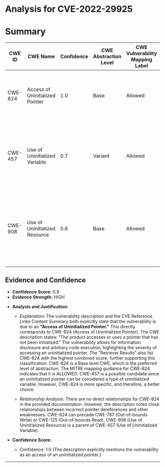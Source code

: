 # Analysis for CVE-2022-29925

# Summary
| CWE ID | CWE Name | Confidence | CWE Abstraction Level | CWE Vulnerability Mapping Label | CWE-Vulnerability Mapping Notes |
|---|---|---|---|---|---|
| CWE-824 | Access of Uninitialized Pointer | 1.0 | Base | Allowed | This is the Primary CWE. The vulnerability is due to an uninitialized pointer being accessed. |
| CWE-457 | Use of Uninitialized Variable | 0.7 | Variant | Allowed | This is a secondary candidate CWE because an uninitialized pointer is essentially an uninitialized variable. |
| CWE-908 | Use of Uninitialized Resource | 0.6 | Base | Allowed | This is a secondary candidate CWE because an uninitialized pointer can be considered an uninitialized resource. |

## Evidence and Confidence

*   **Confidence Score:** 0.9
*   **Evidence Strength:** HIGH

- **Analysis and Justification:**  
  - *Explanation:* The vulnerability description and the CVE Reference Links Content Summary both explicitly state that the vulnerability is due to an **"Access of Uninitialized Pointer."** This directly corresponds to CWE-824 (Access of Uninitialized Pointer). The CWE description states: "The product accesses or uses a pointer that has not been initialized." The vulnerability allows for information disclosure and arbitrary code execution, highlighting the severity of accessing an uninitialized pointer. The "Retriever Results" also list CWE-824 with the highest combined score, further supporting this classification. CWE-824 is a Base level CWE, which is the preferred level of abstraction. The MITRE mapping guidance for CWE-824 indicates that it is ALLOWED. CWE-457 is a possible candidate since an uninitialized pointer can be considered a type of uninitialized variable. However, CWE-824 is more specific, and therefore, a better choice.
  
  - *Relationship Analysis:* There are no direct relationships for CWE-824 in the provided documentation. However, the description notes close relationships between incorrect pointer dereferences and other weaknesses. CWE-824 can precede CWE-787 (Out-of-bounds Write) or CWE-125 (Out-of-bounds Read). CWE-908 (Use of Uninitialized Resource) is a parent of CWE-457 (Use of Uninitialized Variable).

- **Confidence Score:**  
  - Confidence: 1.0 (The description explicitly mentions the vulnerability as an access of an uninitialized pointer.)

---